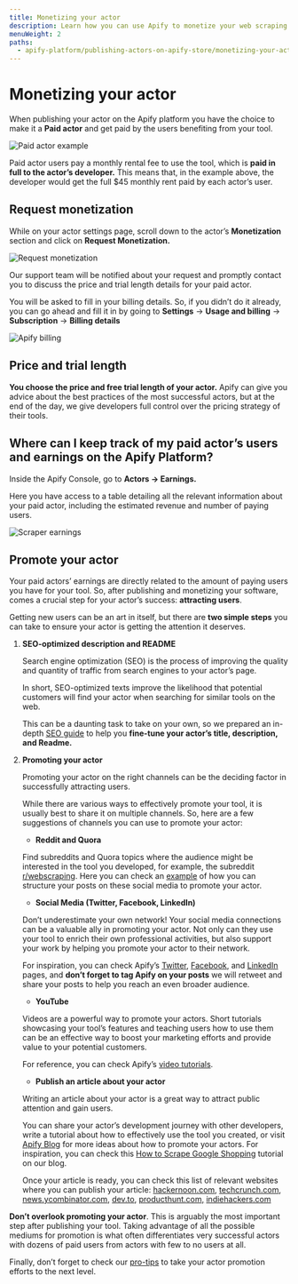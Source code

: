 ```yaml
---
title: Monetizing your actor
description: Learn how you can use Apify to monetize your web scraping and automation projects.
menuWeight: 2
paths:
  - apify-platform/publishing-actors-on-apify-store/monetizing-your-actor
---
```


# [](#monetizing-your-actor) Monetizing your actor

When publishing your actor on the Apify platform you have the choice to make it a **Paid actor** and get paid by the users benefiting from your tool.

![Paid actor example](https://i.postimg.cc/k5VHybtm/scraper-example.png)

Paid actor users pay a monthly rental fee to use the tool, which is **paid in full to the actor’s developer.** This means that, in the example above, the developer would get the full $45 monthly rent paid by each actor’s user.

## [](#request-monetization) Request monetization

While on your actor settings page, scroll down to the actor’s **Monetization** section and click on **Request Monetization.**

![Request monetization](https://i.postimg.cc/CLF6QtfJ/actor-monetization.png)

Our support team will be notified about your request and promptly contact you to discuss the price and trial length details for your paid actor.

You will be asked to fill in your billing details. So, if you didn’t do it already, you can go ahead and fill it in by going to **Settings** → **Usage and billing** → **Subscription** → **Billing details**

![Apify billing](https://i.postimg.cc/NMqd7Pc6/Apify-Billing.jpg)

## [](#price-and-trial-length) **Price and trial length**

**You choose the price and free trial length of your actor.** Apify can give you advice about the best practices of the most successful actors, but at the end of the day, we give developers full control over the pricing strategy of their tools.

## **Where can I keep track of my paid actor’s users and earnings on the Apify Platform?**

Inside the Apify Console, go to **Actors → Earnings.**

Here you have access to a table detailing all the relevant information about your paid actor, including the estimated revenue and number of paying users.

![Scraper earnings](https://i.postimg.cc/RVVXRHjD/scraper-earnings-example.png)

## [](#promote-your-actor) Promote your actor

Your paid actors’ earnings are directly related to the amount of paying users you have for your tool. So, after publishing and monetizing your software, comes a crucial step for your actor’s success: **attracting users**.

Getting new users can be an art in itself, but there are **two simple steps** you can take to ensure your actor is getting the attention it deserves.

1.  **SEO-optimized description and README**

    Search engine optimization (SEO) is the process of improving the quality and quantity of traffic from search engines to your actor’s page.

    In short, SEO-optimized texts improve the likelihood that potential customers will find your actor when searching for similar tools on the web.

    This can be a daunting task to take on your own, so we prepared an in-depth [SEO guide](https://docs.apify.com/actors/publishing/seo-and-promotion) to help you **fine-tune your actor’s title, description, and Readme.**

2.  **Promoting your actor**

    Promoting your actor on the right channels can be the deciding factor in successfully attracting users.

    While there are various ways to effectively promote your tool, it is usually best to share it on multiple channels. So, here are a few suggestions of channels you can use to promote your actor:

    - **Reddit and Quora**

    Find subreddits and Quora topics where the audience might be interested in the tool you developed, for example, the subreddit [r/webscraping](https://www.reddit.com/r/webscraping/). Here you can check an [example](https://www.quora.com/How-do-you-use-TikTok-to-market-your-business/answer/Theo-Vasilis?ch=10&oid=352266072&share=42bb7fae&srid=uFNdtn&target_type=answer) of how you can structure your posts on these social media to promote your actor.

    - **Social Media (Twitter, Facebook, LinkedIn)**

    Don’t underestimate your own network! Your social media connections can be a valuable ally in promoting your actor. Not only can they use your tool to enrich their own professional activities, but also support your work by helping you promote your actor to their network.

    For inspiration, you can check Apify’s [Twitter](https://twitter.com/apify), [Facebook](https://www.facebook.com/apifytech/), and [LinkedIn](https://cz.linkedin.com/company/apifytech) pages, and **don’t forget to tag Apify on your posts** we will retweet and share your posts to help you reach an even broader audience.

    - **YouTube**

    Videos are a powerful way to promote your actors. Short tutorials showcasing your tool’s features and teaching users how to use them can be an effective way to boost your marketing efforts and provide value to your potential customers.

    For reference, you can check Apify’s [video tutorials](https://www.youtube.com/watch?v=uZ0LYBCjvd4&list=PLObrtcm1Kw6PmbXg8bmfJN-o2Hgx8sidf&index=1).

    - **Publish an article about your actor**

    Writing an article about your actor is a great way to attract public attention and gain users.

    You can share your actor’s development journey with other developers, write a tutorial about how to effectively use the tool you created, or visit [Apify Blog](https://blog.apify.com/) for more ideas about how to promote your actors. For inspiration, you can check this [How to Scrape Google Shopping](https://blog.apify.com/how-to-scrape-google-shopping/) tutorial on our blog.

    Once your article is ready, you can check this list of relevant websites where you can publish your article: [hackernoon.com](https://hackernoon.com/), [techcrunch.com](https://techcrunch.com/), [news.ycombinator.com](https://news.ycombinator.com/), [dev.to](https://dev.to/), [producthunt.com,](https://www.producthunt.com/) [indiehackers.com](https://www.indiehackers.com/)

**Don’t overlook promoting your actor**. This is arguably the most important step after publishing your tool. Taking advantage of all the possible mediums for promotion is what often differentiates very successful actors with dozens of paid users from actors with few to no users at all.

Finally, don’t forget to check our [pro-tips](https://docs.apify.com/actors/publishing/seo-and-promotion#promotion) to take your actor promotion efforts to the next level.
